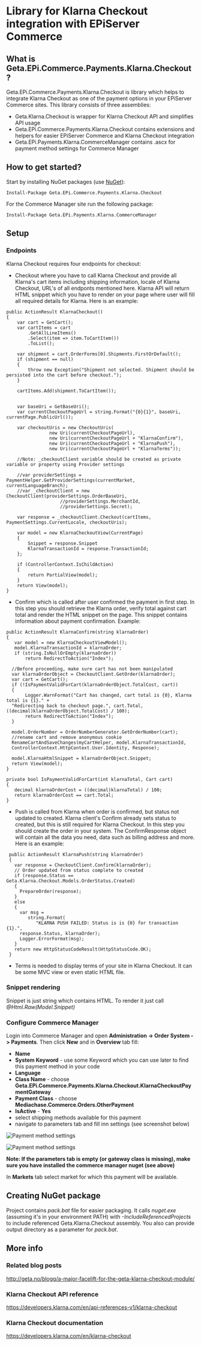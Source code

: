 Library for Klarna Checkout integration with EPiServer Commerce
=============

## What is Geta.EPi.Commerce.Payments.Klarna.Checkout?

Geta.EPi.Commerce.Payments.Klarna.Checkout is library which helps to integrate Klarna Checkout as one of the payment options in your EPiServer Commerce sites.
This library consists of three assemblies: 
* Geta.Klarna.Checkout is wrapper for Klarna Checkout API and simplifies API usage 
* Geta.EPi.Commerce.Payments.Klarna.Checkout contains extensions and helpers for easier EPiServer Commerce and Klarna Checkout integration 
* Geta.EPi.Payments.Klarna.CommerceManager contains .ascx for payment method settings for Commerce Manager

## How to get started?

Start by installing NuGet packages (use [NuGet](http://nuget.episerver.com/)):

    Install-Package Geta.EPi.Commerce.Payments.Klarna.Checkout

For the Commerce Manager site run the following package:

    Install-Package Geta.EPi.Payments.Klarna.CommerceManager

## Setup

### Endpoints

Klarna Checkout requires four endpoints for checkout:
- Checkout where you have to call Klarna Checkout and provide all Klarna's cart items including shipping information, locale of Klarna Checkout, URL's of all endponts mentioned here. Klarna API will return HTML snippet which you have to render on your page where user will fill all required details for Klarna. Here is an example:

```
public ActionResult KlarnaCheckout()
{
    var cart = GetCart();
    var cartItems = cart
        .GetAllLineItems()
        .Select(item => item.ToCartItem())
        .ToList();

    var shipment = cart.OrderForms[0].Shipments.FirstOrDefault();
    if (shipment == null)
    {
        throw new Exception("Shipment not selected. Shipment should be persisted into the cart before checkout.");
    }

    cartItems.Add(shipment.ToCartItem());

    
	var baseUri = GetBaseUri();
    var currentCheckoutPageUrl = string.Format("{0}{1}", baseUri, currentPage.PublicUrl());

    var checkoutUris = new CheckoutUris(
                new Uri(currentCheckoutPageUrl),
                new Uri(currentCheckoutPageUrl + "KlarnaConfirm"),
                new Uri(currentCheckoutPageUrl + "KlarnaPush"),
                new Uri(currentCheckoutPageUrl + "KlarnaTerms"));

	//Note: _checkoutClient variable should be created as private variable or property using Provider settings
	
	//var providerSettings = PaymentHelper.GetProviderSettings(currentMarket, currentLanguageBranch);
	//var _checkoutClient = new CheckoutClient(providerSettings.OrderBaseUri, 
					//providerSettings.MerchantId, 
					//providerSettings.Secret);
	
	var response = _checkoutClient.Checkout(cartItems, PaymentSettings.CurrentLocale, checkoutUris);

    var model = new KlarnaCheckoutView(CurrentPage)
    {
        Snippet = response.Snippet
		KlarnaTransactionId = response.TransactionId;
    };

    if (ControllerContext.IsChildAction)
    {
        return PartialView(model);
    }
    return View(model);
}
```

- Confirm which is called after user confirmed the payment in first step. In this step you should retrieve the Klarna order, verify total against cart total and render the HTML snippet on the page. This snippet contains information about payment confirmation. Example:

```
public ActionResult KlarnaConfirm(string klarnaOrder)
{
   var model = new KlarnaCheckoutViewModel();
   model.KlarnaTransactionId = klarnaOrder;
   if (string.IsNullOrEmpty(klarnaOrder))
       return RedirectToAction("Index");
  
  //Before proceeding, make sure cart has not been manipulated
  var klarnaOrderObject = CheckoutClient.GetOrder(klarnaOrder); 
  var cart = GetCart();
  if (!IsPaymentValidForCart(klarnaOrderObject.TotalCost, cart))
  {
       Logger.WarnFormat("Cart has changed, cart total is {0}, Klarna total is {1}." +
  "Redirecting back to checkout page.", cart.Total, ((decimal)klarnaOrderObject.TotalCost) / 100);
       return RedirectToAction("Index");
  }
  
  model.OrderNumber = OrderNumberGenerator.GetOrderNumber(cart);
  //rename cart and remove anonymous cookie
  RenameCartAndSaveChanges(myCartHelper, model.KlarnaTransactionId, 
  ControllerContext.HttpContext.User.Identity, Response);

  model.KlarnaHtmlSnippet = klarnaOrderObject.Snippet;
  return View(model);
}
```
```
private bool IsPaymentValidForCart(int klarnaTotal, Cart cart)
{
   decimal klarnaOrderCost = ((decimal)klarnaTotal) / 100;
   return klarnaOrderCost == cart.Total;
}
```

- Push is called from Klarna when order is confirmed, but status not updated to created. Klarna client's Confirm already sets status to created, but this is still required for Klarna Checkout. 
In this step you should create the order in your system. 
The ConfirmResponse object will contain all the data you need, data such as billing address and more. Here is an example:

```
 public ActionResult KlarnaPush(string klarnaOrder)
 {
   var response = CheckoutClient.Confirm(klarnaOrder);
   // Order updated from status complete to created
   if (response.Status == Geta.Klarna.Checkout.Models.OrderStatus.Created)
   {
     PrepareOrder(response);
   }
   else
   {
     var msg =
        string.Format(
           "KLARNA PUSH FAILED: Status is is {0} for transaction {1}.", 
     response.Status, klarnaOrder);
     Logger.ErrorFormat(msg);
   }
   return new HttpStatusCodeResult(HttpStatusCode.OK);
 }
```

- Terms is needed to display terms of your site in Klarna Checkout. It can be some MVC view or even static HTML file.

### Snippet rendering

Snippet is just string which contains HTML. To render it just call *@Html.Raw(Model.Snippet)*

### Configure Commerce Manager

Login into Commerce Manager and open **Administration -> Order System -> Payments**. Then click **New** and in **Overview** tab fill:

- **Name**
- **System Keyword** - use some Keyword which you can use later to find this payment method in your code
- **Language**
- **Class Name** - choose **Geta.EPi.Commerce.Payments.Klarna.Checkout.KlarnaCheckoutPaymentGateway**
- **Payment Class** - choose **Mediachase.Commerce.Orders.OtherPayment**
- **IsActive** - **Yes**
- select shipping methods available for this payment
- navigate to parameters tab and fill inn settings (see screenshot below)


![Payment method settings](/Geta.EPi.Commerce.Payments.Klarna.Checkout/screenshots/klarnaSettings.png?raw=true "Payment method settings")

![Payment method settings](/Geta.EPi.Commerce.Payments.Klarna.Checkout/screenshots/klarnaParameters.png?raw=true "Payment method parameters")

**Note: If the parameters tab is empty (or gateway class is missing), make sure you have installed the commerce manager nuget (see above)**

In **Markets** tab select market for which this payment will be available.

## Creating NuGet package

Project contains _pack.bat_ file for easier packaging. It calls _nuget.exe_ (assuming it's in your environment PATH) with _-IncludeReferencedProjects_ to include referenced Geta.Klarna.Checkout assembly. You also can provide output directory as a parameter for _pack.bat_.

## More info

### Related blog posts

http://geta.no/blogg/a-major-facelift-for-the-geta-klarna-checkout-module/

### Klarna Checkout API reference

https://developers.klarna.com/en/api-references-v1/klarna-checkout

### Klarna Checkout documentation

https://developers.klarna.com/en/klarna-checkout
